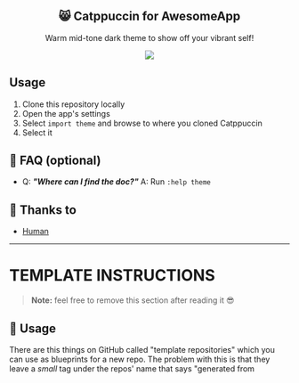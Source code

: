 <p align="center">
  <h2 align="center">😸 Catppuccin for AwesomeApp</h2>
</p>

<p align="center">Warm mid-tone dark theme to show off your vibrant self!</p>

<p align="center">
  <img src="https://raw.githubusercontent.com/catppuccin/catppuccin/dev/assets/misc/sample.png"/>
</p>

## Usage

1. Clone this repository locally
2. Open the app's settings
3. Select `import theme` and browse to where you cloned Catppuccin
4. Select it

## 🙋 FAQ (optional)

- Q: **_"Where can I find the doc?"_**
  A: Run `:help theme`

## 💝 Thanks to

- [Human](https://github.com/catppuccin)

---

# TEMPLATE INSTRUCTIONS

> **Note:** feel free to remove this section after reading it 😎

## 🐧 Usage

There are this things on GitHub called "template repositories" which you can use as blueprints for a new repo. The problem with this is that they leave a _small_ tag under the repos' name that says "generated from <template>". To avoid this follow these instructions:

1. Create the repo and leave it empty
2. Add this template as a remote: `git remote add template git@github.com:catppuccin/template.git`
3. Pull from it: `git pull template main`
4. Delete the remote: `git remote remove template`

## 🤩 Style

- The name of the repo must be the simplest version of the app's name (e.g `nvim` instead of `NeoVim`)
- Put the images under `assets/`. If there are a bunch of them consider [creating an empty branch](https://gist.github.com/joncardasis/e6494afd538a400722545163eb2e1fa5) (e.g. `assets`) and storing them there.
- Format repo description as "<allusive emoji> Catppuccin theme for AwesomeApp"
- Add `catppuccin` to the topics.
- Uppercase meta files (e.g. `README.md`)
- Don't add health files (like `CODE_OF_CONDUCTS` or `SUPPORT`), those are organization-wide files stored [here](https://github.com/catppuccin/.github).
- Emojis are _the way_, feel free to use them as much as you want.
